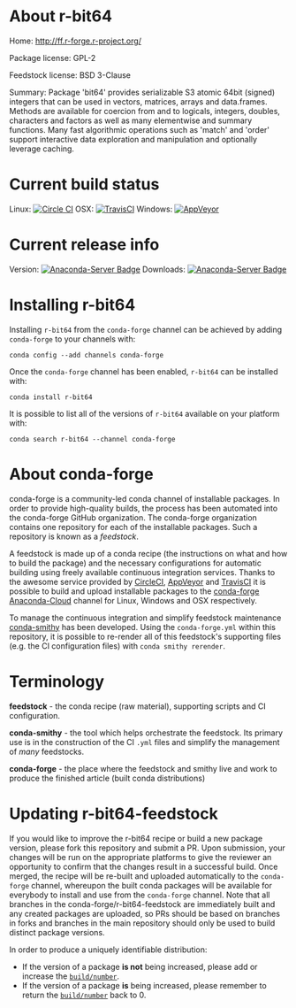 About r-bit64
=============

Home: http://ff.r-forge.r-project.org/

Package license: GPL-2

Feedstock license: BSD 3-Clause

Summary:  Package 'bit64' provides serializable S3 atomic 64bit (signed) integers  that can be used in vectors, matrices, arrays and data.frames. Methods are  available for coercion from and to logicals, integers, doubles, characters  and factors as well as many elementwise and summary functions. Many fast  algorithmic operations such as 'match' and 'order' support interactive data exploration and manipulation and optionally leverage caching.



Current build status
====================

Linux: [![Circle CI](https://circleci.com/gh/conda-forge/r-bit64-feedstock.svg?style=shield)](https://circleci.com/gh/conda-forge/r-bit64-feedstock)
OSX: [![TravisCI](https://travis-ci.org/conda-forge/r-bit64-feedstock.svg?branch=master)](https://travis-ci.org/conda-forge/r-bit64-feedstock)
Windows: [![AppVeyor](https://ci.appveyor.com/api/projects/status/github/conda-forge/r-bit64-feedstock?svg=True)](https://ci.appveyor.com/project/conda-forge/r-bit64-feedstock/branch/master)

Current release info
====================
Version: [![Anaconda-Server Badge](https://anaconda.org/conda-forge/r-bit64/badges/version.svg)](https://anaconda.org/conda-forge/r-bit64)
Downloads: [![Anaconda-Server Badge](https://anaconda.org/conda-forge/r-bit64/badges/downloads.svg)](https://anaconda.org/conda-forge/r-bit64)

Installing r-bit64
==================

Installing `r-bit64` from the `conda-forge` channel can be achieved by adding `conda-forge` to your channels with:

```
conda config --add channels conda-forge
```

Once the `conda-forge` channel has been enabled, `r-bit64` can be installed with:

```
conda install r-bit64
```

It is possible to list all of the versions of `r-bit64` available on your platform with:

```
conda search r-bit64 --channel conda-forge
```


About conda-forge
=================

conda-forge is a community-led conda channel of installable packages.
In order to provide high-quality builds, the process has been automated into the
conda-forge GitHub organization. The conda-forge organization contains one repository
for each of the installable packages. Such a repository is known as a *feedstock*.

A feedstock is made up of a conda recipe (the instructions on what and how to build
the package) and the necessary configurations for automatic building using freely
available continuous integration services. Thanks to the awesome service provided by
[CircleCI](https://circleci.com/), [AppVeyor](http://www.appveyor.com/)
and [TravisCI](https://travis-ci.org/) it is possible to build and upload installable
packages to the [conda-forge](https://anaconda.org/conda-forge)
[Anaconda-Cloud](http://docs.anaconda.org/) channel for Linux, Windows and OSX respectively.

To manage the continuous integration and simplify feedstock maintenance
[conda-smithy](http://github.com/conda-forge/conda-smithy) has been developed.
Using the ``conda-forge.yml`` within this repository, it is possible to re-render all of
this feedstock's supporting files (e.g. the CI configuration files) with ``conda smithy rerender``.


Terminology
===========

**feedstock** - the conda recipe (raw material), supporting scripts and CI configuration.

**conda-smithy** - the tool which helps orchestrate the feedstock.
                   Its primary use is in the construction of the CI ``.yml`` files
                   and simplify the management of *many* feedstocks.

**conda-forge** - the place where the feedstock and smithy live and work to
                  produce the finished article (built conda distributions)


Updating r-bit64-feedstock
==========================

If you would like to improve the r-bit64 recipe or build a new
package version, please fork this repository and submit a PR. Upon submission,
your changes will be run on the appropriate platforms to give the reviewer an
opportunity to confirm that the changes result in a successful build. Once
merged, the recipe will be re-built and uploaded automatically to the
`conda-forge` channel, whereupon the built conda packages will be available for
everybody to install and use from the `conda-forge` channel.
Note that all branches in the conda-forge/r-bit64-feedstock are
immediately built and any created packages are uploaded, so PRs should be based
on branches in forks and branches in the main repository should only be used to
build distinct package versions.

In order to produce a uniquely identifiable distribution:
 * If the version of a package **is not** being increased, please add or increase
   the [``build/number``](http://conda.pydata.org/docs/building/meta-yaml.html#build-number-and-string).
 * If the version of a package **is** being increased, please remember to return
   the [``build/number``](http://conda.pydata.org/docs/building/meta-yaml.html#build-number-and-string)
   back to 0.

